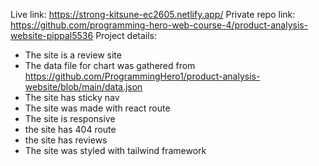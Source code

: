 Live link: https://strong-kitsune-ec2605.netlify.app/
Private repo link: https://github.com/programming-hero-web-course-4/product-analysis-website-pippal5536
Project details:
* The site is a review site
* The data file for chart was gathered from https://github.com/ProgrammingHero1/product-analysis-website/blob/main/data.json
* The site has sticky nav
*  The site was made with react route
* The site is responsive
* the site has 404 route
* the site has reviews
* The site was styled with tailwind framework

